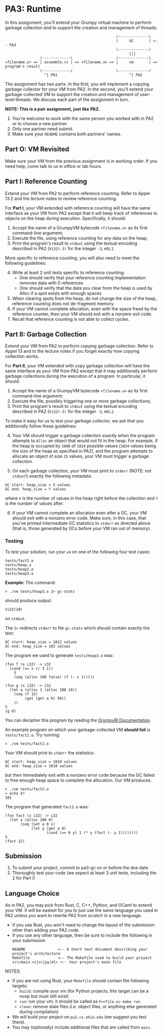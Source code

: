 # PA3: Runtime

In this assignment, you'll extend your Grumpy virtual machine to perform garbage collection and to support the creation and management of threads. 

```
                                                   /--------------\
                                                   |     GC       | <-- PA3
                                                   \--------------/
                                                         |||
                /-------------\                    /--------------\
<filename.s> => | assemble.rs | => <filename.o> => |     vm       | => program's result
                \-------------/                    \--------------/
                  ^| PA1                                 ^| PA2
```

The assignment has two parts. In the first, you will implement a copying garbage collector for your VM from PA2. In the second, you'll extend your garbage-collected VM to support the creation and management of user-level threads. We discuss each part of the assignment in turn. 

**NOTE: This is a pair assignment, just like PA2.**

1. You're welcome to work with the same person you worked with in PA2 or to choose a new partner.
2. Only one partner need submit.
3. Make sure your `README` contains both partners' names.

## Part O: VM Revisited

Make sure your VM from the previous assignment is in working order. If you need help, come talk to us in office or lab hours.

## Part I: Reference Counting

Extend your VM from PA2 to perform reference counting. Refer to Appel 13.2 and the lecture notes to review reference counting.

For **Part I**, your VM extended with reference counting will have the same interface as your VM from PA2 except that it will keep track of references to objects on the heap during execution. Specifically, it should:

1. Accept the name of a GrumpyVM bytecode `<filename.o>` as its first command-line argument;
2. Execute the file, using reference counting for any data on the heap;
3. Print the program's result to `stdout` using the textual encoding described in PA2 (`Vi32(-3)` for the integer `-3`, etc.). 

More specific to reference counting, you will also need to meet the following guidelines:

4. Write at least 2 unit tests specific to reference counting:
    - One should verify that your reference counting implementation removes data with 0 references
    - One should verify that the data you clear from the heap is used by Alloc if a spot exists with enough spaces
5. When clearing spots from the heap, do not change the size of the heap, reference counting does not de-fragment memory.
6. If your VM cannot complete allocation, even with the space freed by the reference counter, then your VM should exit with a nonzero exit code.
7. Recall that reference counting is not able to collect cycles.

## Part II: Garbage Collection

Extend your VM from PA2 to perform copying garbage collection. Refer to Appel 13 and to the lecture notes if you forget exactly how copying collection works. 

For **Part II**, your VM extended with copy garbage collection will have the same interface as your VM from PA2 except that it may additionally perform garbage collections during the execution of a program. In particular, it should: 

1. Accept the name of a GrumpyVM bytecode `<filename.o>` as its first command-line argument;
2. Execute the file, possibly triggering one or more garbage collections;
3. Print the program's result to `stdout` using the textual encoding described in PA2 (`Vi32(-3)` for the integer `-3`, etc.). 

To make it easy for us to test your garbage collector, we ask that you additionally follow these guidelines:

4. Your VM should trigger a garbage collection *exactly when* the program attempts to `Alloc` an object that would not fit in the heap. For example, if the heap is occupied by `1000` of `1024` possible values (`1024` values being the size of the heap as specified in PA2), and the program attempts to allocate an object of size `25` values, your VM must trigger a garbage collection.

5. On each garbage collection, your VM must print to `stderr` (NOTE: not `stdout`!) exactly the following metadata:

```
GC start: heap_size = X values
GC end: heap_size = Y values
```

where `X` is the number of values in the heap right before the collection and `Y` is the number of values after. 

6. If your VM cannot complete an allocation even after a GC, your VM should exit with a nonzero error code. Make sure, in this case, that you've printed intermediate GC statistics to `stderr` as directed above (that is, those generated by GCs before your VM ran out of memory).

### Testing

To test your solution, run your `vm` on one of the following four test cases: 

```
tests/fact2.o
tests/heap.o
tests/heap2.o
tests/heap3.o
```

**Example:** The command:

```
> ./vm tests/heap3.o 2> gc-stats
```

should produce output:

```
Vi32(10)
```

on `stdout`. 

The `2>` redirects `stderr` to file `gc-stats` which should contain exactly the text:

```
GC start: heap_size = 1012 values
GC end: heap_size = 103 values
```

The program we used to generate `tests/heap3.o` was: 

```
(fun f (x i32) -> i32
  (cond (== x (/ 3 1))
    3
    (seq (alloc 100 false) (f (- x 1)))))
    
(fun g (x i32) -> i32
  (let a (alloc 1 (alloc 100 10))
    (seq (f 15)
         (get (get a 0) 50))
    ))
%
(g 0)
```

You can decipher this program by reading the [GrumpyIR Documentation](../doc/ir.md).

An example program on which your garbage-collected VM **should fail** is `tests/fact2.o`. Try running:

```
> ./vm tests/fact2.o
```

Your VM should print to `stderr` the statistics: 

```
GC start: heap_size = 1010 values
GC end: heap_size = 1010 values
```

but then immediately exit with a nonzero error code because the GC failed to free enough heap space to complete the allocation. Our VM produces: 

```
> ./vm tests/fact2.o
> echo $?
101
```

The program that generated `fact2.o` was:

```
(fun fact (x i32) -> i32
  (let a (alloc 100 0) 
       (seq (set a 0 x)
            (let y (get a 0)
                   (cond (== 0 y) 1 (* y (fact (- y 1))))))))
%
(fact 12)
```

## Submission

1. To submit your project, commit to pa3-gc on or before the due date.
2. Thoroughly test your code (we expect at least 3 unit tests, including the 2 for Part I)


## Language Choice

As in PA2, you may pick from Rust, C, C++, Python, and OCaml to extend your VM. It will be easiest for you to just use the same language you used in PA2 unless you want to rewrite PA2 from scratch in a new language.

- If you use Rust, you won't need to change the layout of the submission other than adding your PA2 code.
- If you use any other language, then be sure to include the following in your submission
   ```
   README               <-- A short text document describing your project's architecture
   Makefile             <-- The Makefile used to build your project
   src/main.<c|cc|py|ml> <-- Your project's main file
   ```

NOTES:
* If you are not using Rust, your `Makefile` should contain the following targets:
  - `build`: compile your vm (for Python projects, this target can be a noop but must still exist)
  - `run`: run your vm; it should be called as `F=<file.o> make run`
  - `clean`: remove stale files (i.e. object files, or anything else generated during compilation)
* We will build your project on `pu2.cs.ohio.edu` (we suggest you test there).
* You may (optionally) include additional files that are called from `main`.

